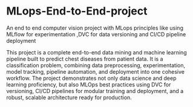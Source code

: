 # MLops-End-to-End-project
An end to end computer vision project with MLops principles like using MLflow for experimentation ,DVC for data versioning and CI/CD pipeline deployment

This project is a complete end-to-end data mining and machine learning pipeline built to predict chest diseases from patient data. It is a classification problem, combining data preprocessing, experimentation, model tracking, pipeline automation, and deployment into one cohesive workflow.
The project demonstrates not only data science and deep learning proficiency, but also MLOps best practices using DVC for versioning, CI/CD pipelines for modular training and deployment, and a robust, scalable architecture ready for production.

